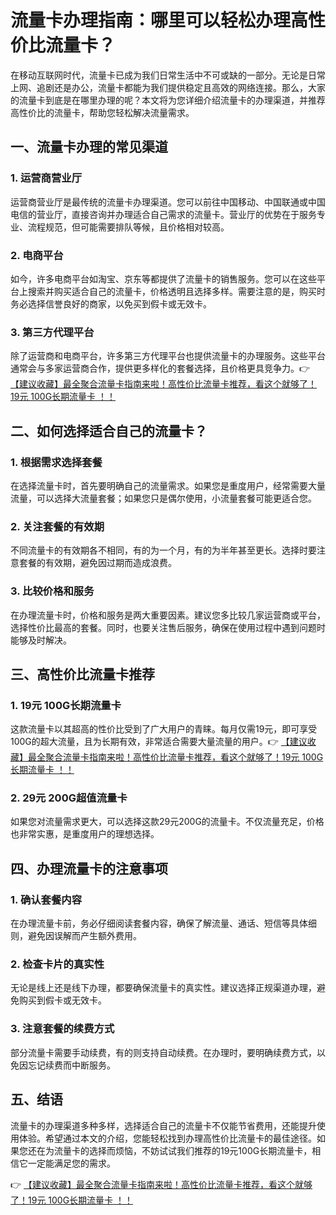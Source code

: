 # 流量卡办理指南：哪里可以轻松办理高性价比流量卡？

在移动互联网时代，流量卡已成为我们日常生活中不可或缺的一部分。无论是日常上网、追剧还是办公，流量卡都能为我们提供稳定且高效的网络连接。那么，大家的流量卡到底是在哪里办理的呢？本文将为您详细介绍流量卡的办理渠道，并推荐高性价比的流量卡，帮助您轻松解决流量需求。

## 一、流量卡办理的常见渠道

### 1. 运营商营业厅
运营商营业厅是最传统的流量卡办理渠道。您可以前往中国移动、中国联通或中国电信的营业厅，直接咨询并办理适合自己需求的流量卡。营业厅的优势在于服务专业、流程规范，但可能需要排队等候，且价格相对较高。

### 2. 电商平台
如今，许多电商平台如淘宝、京东等都提供了流量卡的销售服务。您可以在这些平台上搜索并购买适合自己的流量卡，价格透明且选择多样。需要注意的是，购买时务必选择信誉良好的商家，以免买到假卡或无效卡。

### 3. 第三方代理平台
除了运营商和电商平台，许多第三方代理平台也提供流量卡的办理服务。这些平台通常会与多家运营商合作，提供更多样化的套餐选择，且价格更具竞争力。👉 [【建议收藏】最全聚合流量卡指南来啦！高性价比流量卡推荐，看这个就够了！19元 100G长期流量卡 ！！](https://bit.ly/Liuliangka)

## 二、如何选择适合自己的流量卡？

### 1. 根据需求选择套餐
在选择流量卡时，首先要明确自己的流量需求。如果您是重度用户，经常需要大量流量，可以选择大流量套餐；如果您只是偶尔使用，小流量套餐可能更适合您。

### 2. 关注套餐的有效期
不同流量卡的有效期各不相同，有的为一个月，有的为半年甚至更长。选择时要注意套餐的有效期，避免因过期而造成浪费。

### 3. 比较价格和服务
在办理流量卡时，价格和服务是两大重要因素。建议您多比较几家运营商或平台，选择性价比最高的套餐。同时，也要关注售后服务，确保在使用过程中遇到问题时能够及时解决。

## 三、高性价比流量卡推荐

### 1. 19元 100G长期流量卡
这款流量卡以其超高的性价比受到了广大用户的青睐。每月仅需19元，即可享受100G的超大流量，且为长期有效，非常适合需要大量流量的用户。👉 [【建议收藏】最全聚合流量卡指南来啦！高性价比流量卡推荐，看这个就够了！19元 100G长期流量卡 ！！](https://bit.ly/Liuliangka)

### 2. 29元 200G超值流量卡
如果您对流量需求更大，可以选择这款29元200G的流量卡。不仅流量充足，价格也非常实惠，是重度用户的理想选择。

## 四、办理流量卡的注意事项

### 1. 确认套餐内容
在办理流量卡前，务必仔细阅读套餐内容，确保了解流量、通话、短信等具体细则，避免因误解而产生额外费用。

### 2. 检查卡片的真实性
无论是线上还是线下办理，都要确保流量卡的真实性。建议选择正规渠道办理，避免购买到假卡或无效卡。

### 3. 注意套餐的续费方式
部分流量卡需要手动续费，有的则支持自动续费。在办理时，要明确续费方式，以免因忘记续费而中断服务。

## 五、结语

流量卡的办理渠道多种多样，选择适合自己的流量卡不仅能节省费用，还能提升使用体验。希望通过本文的介绍，您能轻松找到办理高性价比流量卡的最佳途径。如果您还在为流量卡的选择而烦恼，不妨试试我们推荐的19元100G长期流量卡，相信它一定能满足您的需求。

👉 [【建议收藏】最全聚合流量卡指南来啦！高性价比流量卡推荐，看这个就够了！19元 100G长期流量卡 ！！](https://bit.ly/Liuliangka)